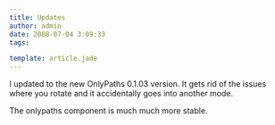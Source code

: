 ```yaml
---
title: Updates
author: admin
date: 2008-07-04 3:09:33
tags: 

template: article.jade
---
```


I updated to the new OnlyPaths 0.1.03 version. It gets rid of the issues where you rotate and it accidentally goes into another mode.

The onlypaths component is much much more stable.
